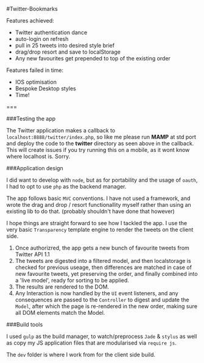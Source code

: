 #Twitter-Bookmarks

Features achieved:

* Twitter authentication dance
* auto-login on refresh
* pull in 25 tweets into desired style brief
* drag/drop resort and save to localStorage
* Any new favourites get prepended to top of the existing order

Features failed in time:

* IOS optimisation
* Bespoke Desktop styles
* Time!


===

###Testing the app

The Twitter application makes a callback to `localhost:8888/twitter/index.php`, so like me please run **MAMP** at std port and deploy the code to the **twitter** directory as seen above in the callback. This will create issues if you try running this on a mobile, as it wont know where localhost is. Sorry.

###Application design

I did want to develop with `node`, but as for portability and the usage of `oauth`, I had to opt to use `php` as the backend manager.

The app follows basic `MVC` conventions. I have not used a framework, and wrote the drag and drop / resort functionallity myself rather than using an existing lib to do that. (probably shouldn't have done that however)

I hope things are straight forward to see how I tackled the app. I use the very basic `Transparency` template engine to render the tweets on the client side.

1. Once authorizred, the app gets a new bunch of favourite tweets from Twitter API 1.1
2. The tweets are digested into a filtered model, and then localstorage is checked for previous useage, then differences are matched in case of new favourite tweets, yet preserving the order, and finally combined into a 'live model', ready for sorting to be applied.
3. The results are rendered to the DOM.
4. Any Interaction is now handled by the `UI` event listeners, and any consequences are passed to the `Controller` to digest and update the `Model`, after which the page is re-rendered in the new order, making sure all DOM elements match the Model.

###Build tools

I used `gulp` as the build manager, to watch/preprocess `Jade` & `stylus` as well as copy my JS application files that are modularised via `require js`.

The `dev` folder is where I work from for the client side build.